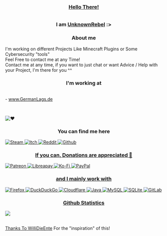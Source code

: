 <h3 align="center"><a href="https://www.germanlags.de">Hello There!</a>
  
<br>I am <a href="https://github.com/UnknownRebell">UnknownRebel</a> :>

<h3 align="center">About me</h3>
<p align=”center”>
I'm working on different Projects Like Minecraft Plugins or Some Cybersecurity "tools"
<br>Feel Free to contact me at any Time!
<br>Contact me at any time, if you want to just chat or want Advice / Help with your Project, I'm there for you ^^

<h3 align="center">I'm working at</h3>
  <br>- <a href="https://www.germanlags.de">www.GermanLags.de</a>

<br><p align=”center”><img alt="♥" src="https://img.shields.io/badge/Made%20with%20%E2%99%A5%20in-Germany-success?style=for-the-badge"></p>

<h3 align="center">You can find me here</h3>
<p align=”center”>
<a href="https://steamcommunity.com/id/UnknownRebell"><img alt="Steam" src="https://img.shields.io/badge/UnknownRebell-000000?style=for-the-badge&logo=steam&logoColor=white">
<a href="https://unknownrebell.itch.io/"><img alt="Itch" src="https://img.shields.io/badge/UnknownRebell-FA5C5C?style=for-the-badge&logo=itch.io&logoColor=white">
<a href="https://www.reddit.com/user/UnknownRebell/"><img alt="Reddit" src="https://img.shields.io/badge/UnknownRebell-FF4500?style=for-the-badge&logo=reddit&logoColor=white">
<a href="https://github.com/UnknownRebell"><img alt="Github" src="https://img.shields.io/github/followers/UnknownRebell?style=for-the-badge&logo=github"></p>

<h3 align="center">If you can, Donations are appreciated 💖</h3>
<p align=”center”>
<a href="https://www.patreon.com/UnknownRebell/"><img alt="Patreon" src="https://img.shields.io/badge/Patreon-F96854?style=for-the-badge&logo=patreon&logoColor=white">
<a href="https://liberapay.com/UnknownRebell/"><img alt="Libreapay" src="https://img.shields.io/badge/Liberapay-F6C915?style=for-the-badge&logo=liberapay&logoColor=black">
<a href="https://ko-fi.com/UnknownRebell"><img alt="Ko-Fi" src="https://img.shields.io/badge/Ko--fi-F16061?style=for-the-badge&logo=ko-fi&logoColor=white">
<img alt="PayPal" src="https://img.shields.io/badge/PayPal-00457C?style=for-the-badge&logo=paypal&logoColor=white">
<!--<img src="https://img.shields.io/github/sponsors/UnknownRebell">--></p>

<!--<h3 align="center">I personally use</h3>-->
<!--<p align=”center”>-->
<!--<img alt="Microsoft Windows 10" src="https://img.shields.io/badge/Windows_10-0078D6?style=for-the-badge&logo=windows&logoColor=white">-->
<!--<img alt="Linux" src="https://img.shields.io/badge/Linux-Dings">--></p>

<h3 align="center">and I mainly work with</h3>
<p align=”center”>
<img alt="Firefox" src="https://img.shields.io/badge/Firefox-FF7139?style=for-the-badge&logo=Firefox-Browser&logoColor=white">
<img alt="DuckDuckGo" src="https://img.shields.io/badge/DuckDuckGo-DE5833?style=for-the-badge&logo=DuckDuckGo&logoColor=white">
<img alt="Cloudflare" src="https://img.shields.io/badge/Cloudflare-F38020?style=for-the-badge&logo=Cloudflare&logoColor=white">
<img alt="Java" src="https://img.shields.io/badge/Java-ED8B00?style=for-the-badge&logo=java&logoColor=white">
<img alt="MySQL" src="https://img.shields.io/badge/MySQL-00000F?style=for-the-badge&logo=mysql&logoColor=white">
<img alt="SQLite" src="https://img.shields.io/badge/SQLite-07405E?style=for-the-badge&logo=sqlite&logoColor=white">
<img alt="GitLab" src="https://img.shields.io/badge/GitLab-330F63?style=for-the-badge&logo=gitlab&logoColor=white"></p>

<h3 align="center">Github Statistics</h3>
<p align=”center”>
<img src="https://github-readme-stats.vercel.app/api?username=UnknownRebell&count_private=true&theme=dark&show_icons=true"></p>
  
<br><a href="https://github.com/WilliDieEnte">Thanks To WilliDieEnte</a> For the "inspiration" of this!
